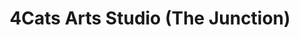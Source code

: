 ---
title: "4Cats Arts Studio (The Junction)"
url: /toronto/4cats-arts-studio-the-junction/
shop: art
---